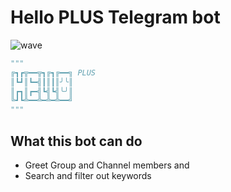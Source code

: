 # Hello PLUS Telegram bot

![wave](https://emojipedia-us.s3.amazonaws.com/source/microsoft-teams/337/waving-hand_1f44b.png)

```python
"""
╔┓┏╦━━╦┓╔┓╔━━╗ PLUS
║┗┛║┗━╣┃║┃║╯╰║
║┏┓║┏━╣┗╣┗╣╰╯║
╚┛┗╩━━╩━╩━╩━━╝
"""
```

## What this bot can do

- Greet Group and Channel members and
- Search and filter out keywords
